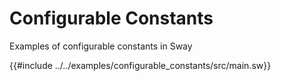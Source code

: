 # Configurable Constants

Examples of configurable constants in Sway

{{#include ../../examples/configurable_constants/src/main.sw}}
